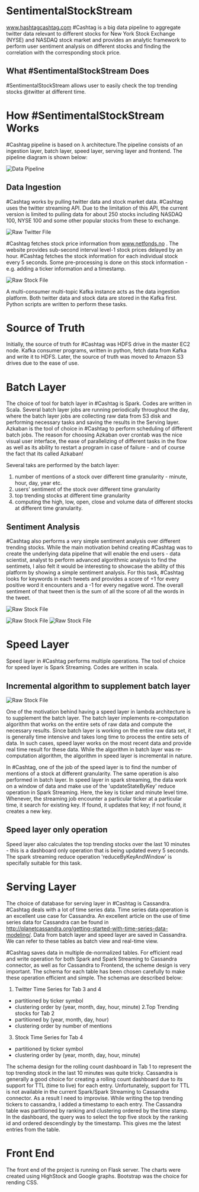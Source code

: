 # SentimentalStockStream
www.hashtagcashtag.com  #Cashtag is a big data pipeline to aggregate twitter data relevant to different stocks for New York Stock Exchange (NYSE) and NASDAQ stock market and provides an analytic framework to perform user sentiment analysis on different stocks and finding the correlation with the corresponding stock price.

## What #SentimentalStockStream Does
 #SentimentalStockStream allows user to easily check the top trending stocks @twitter at different time.

# How #SentimentalStockStream Works
 #Cashtag pipeline is based on &#x3bb; architecture.The pipeline consists of an ingestion layer, batch layer, speed layer, serving layer and frontend. The pipeline diagram is shown below:

![Data Pipeline](Figures/pipeline.png) 

## Data Ingestion
 #Cashtag works by pulling twitter data and stock market data. #Cashtag uses the twitter streaming API. Due to the limitation of this API, the current version is limited to pulling data for about 250 stocks including NASDAQ 100, NYSE 100 and some other popular stocks from these to exchange. 

![Raw Twitter File](Figures/twitter.png)
 
 #Cashtag fetches stock price information from www.netfonds.no . The website provides sub-second interval level-1 stock prices delayed by an hour. #Cashtag fetches the stock information for each individual stock every 5 seconds. Some pre-processing is done on this stock information - e.g. adding a ticker information and a timestamp. 
 
 ![Raw Stock File](Figures/netfonds.png)
 
 A multi-consumer multi-topic Kafka instance acts as the data ingestion platform. Both twitter data and stock data are stored in the Kafka first. Python scripts are written to perform these tasks.
 
# Source of Truth
Initially, the source of truth for #Cashtag was HDFS drive in the master EC2 node. Kafka consumer programs, written in python, fetch data from Kafka and write it to HDFS. Later, the source of truth was moved to Amazon S3 drives due to the ease of use.

# Batch Layer
The choice of tool for batch layer in #Cashtag is Spark. Codes are written in Scala. Several batch layer jobs are running periodically throughout the day, where the batch layer jobs are collecting raw data from S3 disk and performing necessary tasks and saving the results in the Serving layer. Azkaban is the tool of choice in #Cashtag to perform scheduling of different batch jobs. The reason for choosing Azkaban over crontab was the nice visual user interface, the ease of parallelizing of different tasks in the flow as well as its ability to restart a program in case of failure - and of course the fact that its called Azkaban! 

Several taks are performed by the batch layer:

  1. number of mentions of a stock over different time granularity - minute, hour, day, year etc.
  2. users' sentiment of the stock over different time granularity
  3. top trending stocks at different time granularity
  4. computing the high, low, open, close and volume data of different stocks at different time granularity.
  

## Sentiment Analysis

 #Cashtag also performs a very simple sentiment analysis over different trending stocks. While the main motivation behind creating #Cashtag was to create the underlying data pipeline that will enable the end users - data scientist, analyst to perform advanced algorithmic analysis to find the sentimets, I also felt it would be interesting to showcase the ability of this platform by showing a simple sentiment analysis. For this task, #Cashtag looks for keywords in each tweets and provides a score of +1 for every positive word it encounters and a -1 for every negative word. The overall sentiment of that tweet then is the sum of all the score of all the words in the tweet.
 
![Raw Stock File](Figures/sentiment.png)



![Raw Stock File](Figures/batch_result0.png)
![Raw Stock File](Figures/batch_result1.png)

# Speed Layer

Speed layer in #Cashtag performs multiple operations. The tool of choice for speed layer is Spark Streaming. Codes are written in scala.

## Incremental algorithm to supplement batch layer

![Raw Stock File](Figures/batch_streaming.png)

One of the motivation behind having a speed layer in lambda architecture is to supplement the batch layer. The batch layer implements re-computation algorithm that works on the entire sets of raw data and compute the necessary results. Since batch layer is working on the entire raw data set, it is generally time intensive and takes long time to process the entire sets of data. In such cases, speed layer works on the most recent data and provide real time result for these data. While the algorithm in batch layer was re-computation algorithm, the algorithm in speed layer is incremental in nature. 

In #Cashtag, one of the job of the speed layer is to find the number of mentions of a stock at different granularity. The same operation is also performed in batch layer. In speed layer in spark streaming, the data work on a window of data and make use of the 'updateStateByKey' reduce operation in Spark Streaming. Here, the key is ticker and minute level time. Whenever, the streaming job encounter a particular ticker at a particular time, it search for existing key. If found, it updates that key; if not found, it creates a new key.

## Speed layer only operation

Speed layer also calculates the top trending stocks over the last 10 minutes - this is a dashboard only operation that is being updated every 5 seconds. The spark streaming reduce operation 'reduceByKeyAndWindow' is specifally suitable for this task.


# Serving Layer

The choice of database for serving layer in #Cashtag is Cassandra. #Cashtag deals with a lot of time series data. Time series data operation is an excellent use case for Cassandra. An  excellent article on the use of time series data for Cassandra can be found in http://planetcassandra.org/getting-started-with-time-series-data-modeling/. Data from batch layer and speed layer are saved in Cassandra. We can refer to these tables as batch view and real-time view. 

 #Cashtag saves data in multiple de-normalized tables. For efficient read and write operation for both Spark and Spark Streaming to Cassandra connector, as well as for Cassandra to Frontend, the scheme design is very important. The schema for each table has been chosen carefully to make these operation efficient and simple. The schemas are described below:
 
 1. Twitter Time Series for Tab 3 and 4
  - partitioned by ticker symbol
  - clustering order by (year, month, day, hour, minute)
 2.Top Trending stocks for Tab 2
  - partitioned by (year, month, day, hour)
  - clustering order by number of mentions
 3. Stock Time Series for Tab 4
  - partitioned by ticker symbol
  - clustering order by (year, month, day, hour, minute)
  
The schema design for the rolling count dashboard in Tab 1 to represent the top trending stock in the last 10 minutes was quite tricky. Cassandra is generally a good choice for creating a rolling count dashboard due to its support for TTL (time to live) for each entry. Unfortunately, support for TTL is not available in the current Spark/Spark Streaming to Cassandra connector. As a result I need to improvise. While writing the top trending tickers to cassandra, I added a timestamp to each entry.  The Cassandra table was partitioned by ranking and clustering ordered by the time stamp. In the dashboard, the query was to select the top five stock by the ranking id and ordered descendingly by the timestamp. This gives me the latest entries from the table.

# Front End

The front end of the project is running on Flask server. The charts were created using HighStock and Google graphs. Bootstrap was the choice for rending CSS.
